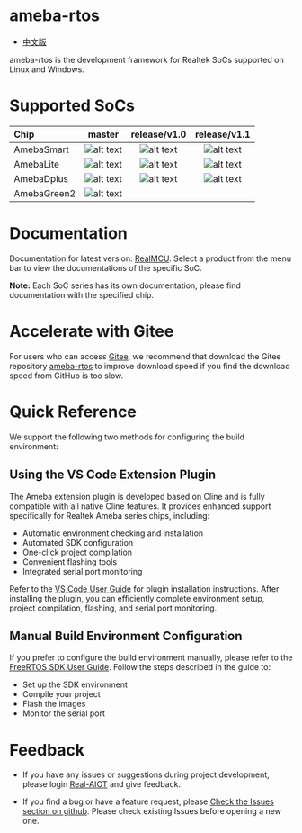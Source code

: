 # ameba-rtos

* [中文版](./README_CN.md)

ameba-rtos is the development framework for Realtek SoCs supported on Linux and Windows.

# Supported SoCs

|Chip         |          master       |     release/v1.0       |     release/v1.1       |
|:----------- |:---------------------:| :---------------------:| :---------------------:|
|AmebaSmart   |![alt text][supported] | ![alt text][supported] | ![alt text][supported] |
|AmebaLite    |![alt text][supported] | ![alt text][supported] | ![alt text][supported] |
|AmebaDplus   |![alt text][supported] | ![alt text][supported] | ![alt text][supported] |
|AmebaGreen2  |![alt text][supported] |                        |                        |

[supported]: https://img.shields.io/badge/-supported-green "supported"

# Documentation

Documentation for latest version: [RealMCU](https://aiot.realmcu.com/en/latest/index.html). Select a product from the menu bar to view the documentations of the specific SoC.

**Note:** Each SoC series has its own documentation, please find documentation with the specified chip.

# Accelerate with Gitee

For users who can access [Gitee](https://gitee.com), we recommend that download the Gitee repository [ameba-rtos](https://gitee.com/ameba-aiot/ameba-rtos) to improve download speed if you find the download speed from GitHub is too slow.

# Quick Reference

We support the following two methods for configuring the build environment:

## Using the VS Code Extension Plugin

The Ameba extension plugin is developed based on Cline and is fully compatible with all native Cline features. It provides enhanced support
specifically for Realtek Ameba series chips, including:

* Automatic environment checking and installation
* Automated SDK configuration
* One-click project compilation
* Convenient flashing tools
* Integrated serial port monitoring

Refer to the [VS Code User Guide](https://aiot.realmcu.com/en/latest/rst_tools/vscode/index.html) for plugin installation instructions.
After installing the plugin, you can efficiently complete environment setup, project compilation, flashing, and serial port monitoring.

## Manual Build Environment Configuration

If you prefer to configure the build environment manually, please refer to the [FreeRTOS SDK User Guide](https://aiot.realmcu.com/en/latest/rst_rtos/rst_sdk/index.html).
Follow the steps described in the guide to:

* Set up the SDK environment
* Compile your project
* Flash the images
* Monitor the serial port

# Feedback

* If you have any issues or suggestions during project development, please login [Real-AIOT](https://forum.real-aiot.com/) and give feedback.

* If you find a bug or have a feature request, please [Check the Issues section on github](https://github.com/Ameba-AIoT/ameba-rtos/issues). Please check existing Issues before opening a new one.